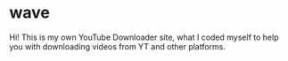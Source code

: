 # wave
Hi! This is my own YouTube Downloader site, what I coded myself to help you with downloading videos from YT and other platforms.
